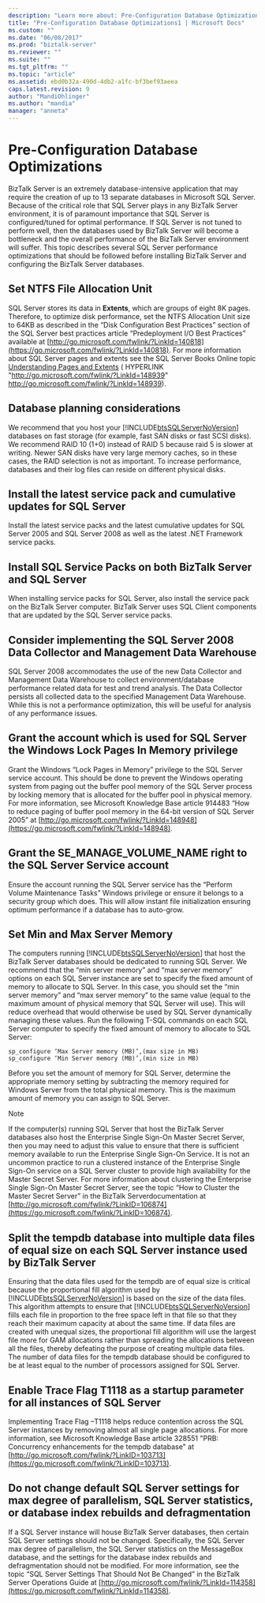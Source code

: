 ```yaml
---
description: "Learn more about: Pre-Configuration Database Optimizations"
title: "Pre-Configuration Database Optimizations1 | Microsoft Docs"
ms.custom: ""
ms.date: "06/08/2017"
ms.prod: "biztalk-server"
ms.reviewer: ""
ms.suite: ""
ms.tgt_pltfrm: ""
ms.topic: "article"
ms.assetid: ebd0b32a-490d-4db2-a1fc-bf3bef93aeea
caps.latest.revision: 9
author: "MandiOhlinger"
ms.author: "mandia"
manager: "anneta"
---
```

# Pre-Configuration Database Optimizations
BizTalk Server is an extremely database-intensive application that may require the creation of up to 13 separate databases in Microsoft SQL Server. Because of the critical role that SQL Server plays in any BizTalk Server environment, it is of paramount importance that SQL Server is configured/tuned for optimal performance. If SQL Server is not tuned to perform well, then the databases used by BizTalk Server will become a bottleneck and the overall performance of the BizTalk Server environment will suffer. This topic describes several SQL Server performance optimizations that should be followed before installing BizTalk Server and configuring the BizTalk Server databases.

## Set NTFS File Allocation Unit
 SQL Server stores its data in **Extents**, which are groups of eight 8K pages. Therefore, to optimize disk performance, set the NTFS Allocation Unit size to 64KB as described in the “Disk Configuration Best Practices” section of the SQL Server best practices article “Predeployment I/O Best Practices” available at [http://go.microsoft.com/fwlink/?LinkId=140818](https://go.microsoft.com/fwlink/?LinkId=140818). For more information about SQL Server pages and extents see the SQL Server Books Online topic [Understanding Pages and Extents](https://go.microsoft.com/fwlink/?LinkId=148939) ( HYPERLINK "<http://go.microsoft.com/fwlink/?LinkId=148939>" <http://go.microsoft.com/fwlink/?LinkId=148939>).

## Database planning considerations
 We recommend that you host your [!INCLUDE[btsSQLServerNoVersion](../includes/btssqlservernoversion-md.md)] databases on fast storage (for example, fast SAN disks or fast SCSI disks). We recommend RAID 10 (1+0) instead of RAID 5 because raid 5 is slower at writing. Newer SAN disks have very large memory caches, so in these cases, the RAID selection is not as important. To increase performance, databases and their log files can reside on different physical disks.

## Install the latest service pack and cumulative updates for SQL Server
 Install the latest service packs and the latest cumulative updates for SQL Server 2005 and SQL Server 2008 as well as the latest .NET Framework service packs.

## Install SQL Service Packs on both BizTalk Server and SQL Server
 When installing service packs for SQL Server, also install the service pack on the BizTalk Server computer. BizTalk Server uses SQL Client components that are updated by the SQL Server service packs.

## Consider implementing the SQL Server 2008 Data Collector and Management Data Warehouse
 SQL Server 2008 accommodates the use of the new Data Collector and Management Data Warehouse to collect environment/database performance related data for test and trend analysis. The Data Collector persists all collected data to the specified Management Data Warehouse. While this is not a performance optimization, this will be useful for analysis of any performance issues.

## Grant the account which is used for SQL Server the Windows Lock Pages In Memory privilege
 Grant the Windows “Lock Pages in Memory” privilege to the SQL Server service account. This should be done to prevent the Windows operating system from paging out the buffer pool memory of the SQL Server process by locking memory that is allocated for the buffer pool in physical memory. For more information, see Microsoft Knowledge Base article 914483 “How to reduce paging of buffer pool memory in the 64-bit version of SQL Server 2005” at [http://go.microsoft.com/fwlink/?LinkId=148948](https://go.microsoft.com/fwlink/?LinkId=148948).

## Grant the SE_MANAGE_VOLUME_NAME right to the SQL Server Service account
 Ensure the account running the SQL Server service has the “Perform Volume Maintenance Tasks” Windows privilege or ensure it belongs to a security group which does. This will allow instant file initialization ensuring optimum performance if a database has to auto-grow.

## Set Min and Max Server Memory
 The computers running [!INCLUDE[btsSQLServerNoVersion](../includes/btssqlservernoversion-md.md)] that host the BizTalk Server databases should be dedicated to running SQL Server. We recommend that the “min server memory” and “max server memory” options on each SQL Server instance are set to specify the fixed amount of memory to allocate to SQL Server. In this case, you should set the “min server memory” and “max server memory” to the same value (equal to the maximum amount of physical memory that SQL Server will use). This will reduce overhead that would otherwise be used by SQL Server dynamically managing these values. Run the following T-SQL commands on each SQL Server computer to specify the fixed amount of memory to allocate to SQL Server:

```
sp_configure ‘Max Server memory (MB)’,(max size in MB)
sp_configure ‘Min Server memory (MB)’,(min size in MB)
```

 Before you set the amount of memory for SQL Server, determine the appropriate memory setting by subtracting the memory required for Windows Server from the total physical memory. This is the maximum amount of memory you can assign to SQL Server.

> [!NOTE]
>  If the computer(s) running SQL Server that host the BizTalk Server databases also host the Enterprise Single Sign-On Master Secret Server, then you may need to adjust this value to ensure that there is sufficient memory available to run the Enterprise Single Sign-On Service. It is not an uncommon practice to run a clustered instance of the Enterprise Single Sign-On service on a SQL Server cluster to provide high availability for the Master Secret Server. For more information about clustering the Enterprise Single Sign-On Master Secret Server, see the topic “How to Cluster the Master Secret Server” in the BizTalk Serverdocumentation at [http://go.microsoft.com/fwlink/?LinkID=106874](https://go.microsoft.com/fwlink/?LinkID=106874).

## Split the tempdb database into multiple data files of equal size on each SQL Server instance used by BizTalk Server
 Ensuring that the data files used for the tempdb are of equal size is critical because the proportional fill algorithm used by [!INCLUDE[btsSQLServerNoVersion](../includes/btssqlservernoversion-md.md)] is based on the size of the data files. This algorithm attempts to ensure that [!INCLUDE[btsSQLServerNoVersion](../includes/btssqlservernoversion-md.md)] fills each file in proportion to the free space left in that file so that they reach their maximum capacity at about the same time. If data files are created with unequal sizes, the proportional fill algorithm will use the largest file more for GAM allocations rather than spreading the allocations between all the files, thereby defeating the purpose of creating multiple data files. The number of data files for the tempdb database should be configured to be at least equal to the number of processors assigned for SQL Server.

## Enable Trace Flag T1118 as a startup parameter for all instances of SQL Server
 Implementing Trace Flag –T1118 helps reduce contention across the SQL Server instances by removing almost all single page allocations. For more information, see Microsoft Knowledge Base article 328551 "PRB: Concurrency enhancements for the tempdb database" at [http://go.microsoft.com/fwlink/?LinkID=103713](https://go.microsoft.com/fwlink/?LinkID=103713).

## Do not change default SQL Server settings for max degree of parallelism, SQL Server statistics, or database index rebuilds and defragmentation
 If a SQL Server instance will house BizTalk Server databases, then certain SQL Server settings should not be changed. Specifically, the SQL Server max degree of parallelism, the SQL Server statistics on the MessageBox database, and the settings for the database index rebuilds and defragmentation should not be modified. For more information, see the topic “SQL Server Settings That Should Not Be Changed” in the BizTalk Server Operations Guide at [http://go.microsoft.com/fwlink/?LinkId=114358](https://go.microsoft.com/fwlink/?LinkId=114358).
